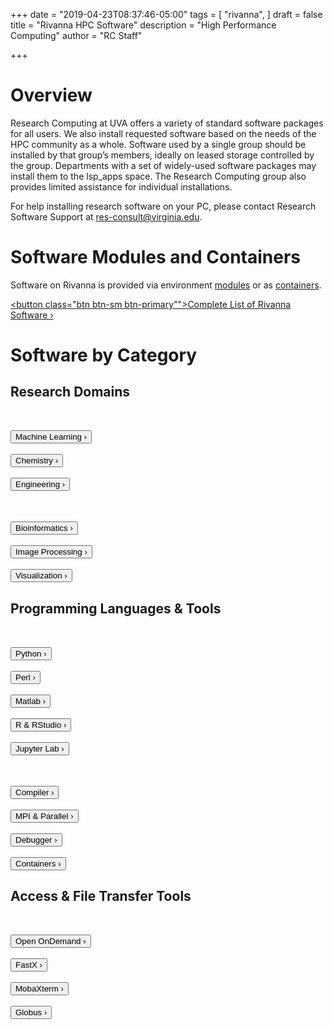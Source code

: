 +++
date = "2019-04-23T08:37:46-05:00"
tags = [
  "rivanna",
]
draft = false
title = "Rivanna HPC Software"
description = "High Performance Computing"
author = "RC Staff"

+++

# Overview
Research Computing at UVA offers a variety of standard software packages for all users. We also install requested software based on the needs of the HPC community as a whole. Software used by a single group should be installed by that group’s members, ideally on leased storage controlled by the group. Departments with a set of widely-used software packages may install them to the lsp_apps space. The Research Computing group also provides limited assistance for individual installations.

For help installing research software on your PC, please contact Research Software Support at <a href="mailto:res-consult@virginia.edu">res-consult@virginia.edu</a>.

# Software Modules and Containers

Software on Rivanna is provided via environment [modules](/resource/rivanna/software/modules) or as [containers](/resource/rivanna/software/containers).

<a href="/resource/rivanna/software/complete-list/"><button class="btn btn-sm btn-primary"">Complete List of Rivanna Software &rsaquo;</button></a>

# Software by Category

## Research Domains
<div class="card-group" style="margin-top:2rem;">

  <div class="card">
    <div style="text-align:center;"><i class="fa fa-microchip fa-4x" aria-hidden="true" style="padding-top:10px;padding-bottom:10px;"></i></div>
    <div class="card-block">
      <br clear=all />
      <div class="contact-button">
        <a href="/resource/rivanna/software/machine-learning"><button class="btn btn-sm btn-primary"">Machine Learning &rsaquo;</button></a>
      </div>
    </div>
  </div>
  <div class="card">
    <div style="text-align:center;"><i class="fa fa-microchip fa-4x" aria-hidden="true" style="padding-top:10px;padding-bottom:10px;"></i></div>
    <div class="card-block">
      <br clear=all />
      <div class="contact-button">
        <a href="/resource/rivanna/software/chemistry"><button class="btn btn-sm btn-primary"">Chemistry &rsaquo;</button></a>
      </div>
    </div>
  </div>
  <div class="card">
    <div style="text-align:center;"><i class="fa fa-microchip fa-4x" aria-hidden="true" style="padding-top:10px;padding-bottom:10px;"></i></div>
    <div class="card-block">
      <br clear=all />
      <div class="contact-button">
        <a href="/userinfo/rivanna/"><button class="btn btn-sm btn-primary"">Engineering &rsaquo;</button></a>
      </div>
    </div>
  </div>
</div>

<div class="card-group" style="margin-top:2rem;">

  <div class="card">
    <div style="text-align:center;"><i class="fa fa-microchip fa-4x" aria-hidden="true" style="padding-top:10px;padding-bottom:10px;"></i></div>
    <div class="card-block">
      <br clear=all />
      <div class="contact-button">
        <a href="/resource/rivanna/software/bioinformatics"><button class="btn btn-sm btn-primary"">Bioinformatics &rsaquo;</button></a>
      </div>
    </div>
  </div>
  <div class="card">
    <div style="text-align:center;"><i class="fa fa-microchip fa-4x" aria-hidden="true" style="padding-top:10px;padding-bottom:10px;"></i></div>
    <div class="card-block">
      <br clear=all />
      <div class="contact-button">
        <a href="/userinfo/rivanna/"><button class="btn btn-sm btn-primary"">Image Processing &rsaquo;</button></a>
      </div>
    </div>
  </div>

  <div class="card">
    <div style="text-align:center;"><i class="fa fa-microchip fa-4x" aria-hidden="true" style="padding-top:10px;padding-bottom:10px;"></i></div>
    <div class="card-block">
      <br clear=all />
      <div class="contact-button">
        <a href="/userinfo/rivanna/"><button class="btn btn-sm btn-primary"">Visualization &rsaquo;</button></a>
      </div>
    </div>
  </div>

</div>

## Programming Languages & Tools

<div class="card-group" style="margin-top:2rem;">

  <div class="card">
    <div style="text-align:center;"><i class="fa fa-microchip fa-4x" aria-hidden="true" style="padding-top:10px;padding-bottom:10px;"></i></div>
    <div class="card-block">
      <br clear=all />
      <div class="contact-button">
        <a href="/userinfo/rivanna/"><button class="btn btn-sm btn-primary"">Python &rsaquo;</button></a>
      </div>
    </div>
  </div>

  <div class="card">
    <div style="text-align:center;"><i class="fa fa-microchip fa-4x" aria-hidden="true" style="padding-top:10px;padding-bottom:10px;"></i></div>
    <div class="card-block">
      <br clear=all />
      <div class="contact-button">
        <a href="/userinfo/rivanna/"><button class="btn btn-sm btn-primary"">Perl &rsaquo;</button></a>
      </div>
    </div>
  </div>

  <div class="card">
    <div style="text-align:center;"><i class="fa fa-microchip fa-4x" aria-hidden="true" style="padding-top:10px;padding-bottom:10px;"></i></div>
    <div class="card-block">
      <br clear=all />
      <div class="contact-button">
        <a href="/userinfo/rivanna/"><button class="btn btn-sm btn-primary"">Matlab &rsaquo;</button></a>
      </div>
    </div>
  </div>

  <div class="card">
    <div style="text-align:center;"><i class="fa fa-microchip fa-4x" aria-hidden="true" style="padding-top:10px;padding-bottom:10px;"></i></div>
    <div class="card-block">
      <br clear=all />
      <div class="contact-button">
        <a href="/userinfo/rivanna/"><button class="btn btn-sm btn-primary"">R & RStudio &rsaquo;</button></a>
      </div>
    </div>
  </div>

  <div class="card">
    <div style="text-align:center;"><i class="fa fa-microchip fa-4x" aria-hidden="true" style="padding-top:10px;padding-bottom:10px;"></i></div>
    <div class="card-block">
      <br clear=all />
      <div class="contact-button">
        <a href="/userinfo/rivanna/"><button class="btn btn-sm btn-primary"">Jupyter Lab &rsaquo;</button></a>
      </div>
    </div>
  </div>

</div>

<div class="card-group" style="margin-top:2rem;">

  <div class="card">
    <div style="text-align:center;"><i class="fa fa-microchip fa-4x" aria-hidden="true" style="padding-top:10px;padding-bottom:10px;"></i></div>
    <div class="card-block">
      <br clear=all />
      <div class="contact-button">
        <a href="/resource/rivanna/software/compilers"><button class="btn btn-sm btn-primary"">Compiler &rsaquo;</button></a>
      </div>
    </div>
  </div>

  <div class="card">
    <div style="text-align:center;"><i class="fa fa-microchip fa-4x" aria-hidden="true" style="padding-top:10px;padding-bottom:10px;"></i></div>
    <div class="card-block">
      <br clear=all />
      <div class="contact-button">
        <a href="/resource/rivanna/software/mpi"><button class="btn btn-sm btn-primary"">MPI & Parallel &rsaquo;</button></a>
      </div>
    </div>
  </div>

  <div class="card">
    <div style="text-align:center;"><i class="fa fa-microchip fa-4x" aria-hidden="true" style="padding-top:10px;padding-bottom:10px;"></i></div>
    <div class="card-block">
      <br clear=all />
      <div class="contact-button">
        <a href="/userinfo/rivanna/"><button class="btn btn-sm btn-primary"">Debugger &rsaquo;</button></a>
      </div>
    </div>
  </div>

  <div class="card">
    <div style="text-align:center;"><i class="fa fa-microchip fa-4x" aria-hidden="true" style="padding-top:10px;padding-bottom:10px;"></i></div>
    <div class="card-block">
      <br clear=all />
      <div class="contact-button">
        <a href="/resource/rivanna/software/containers"><button class="btn btn-sm btn-primary"">Containers &rsaquo;</button></a>
      </div>
    </div>
  </div>

</div>

## Access & File Transfer Tools
<div class="card-group" style="margin-top:2rem;">

  <div class="card">
    <div style="text-align:center;"><i class="fa fa-microchip fa-4x" aria-hidden="true" style="padding-top:10px;padding-bottom:10px;"></i></div>
    <div class="card-block">
      <br clear=all />
      <div class="contact-button">
        <a href="/userinfo/rivanna/"><button class="btn btn-sm btn-primary"">Open OnDemand &rsaquo;</button></a>
      </div>
    </div>
  </div>

  <div class="card">
    <div style="text-align:center;"><i class="fa fa-microchip fa-4x" aria-hidden="true" style="padding-top:10px;padding-bottom:10px;"></i></div>
    <div class="card-block">
      <br clear=all />
      <div class="contact-button">
        <a href="/userinfo/rivanna/"><button class="btn btn-sm btn-primary"">FastX &rsaquo;</button></a>
      </div>
    </div>
  </div>

  <div class="card">
    <div style="text-align:center;"><i class="fa fa-microchip fa-4x" aria-hidden="true" style="padding-top:10px;padding-bottom:10px;"></i></div>
    <div class="card-block">
      <br clear=all />
      <div class="contact-button">
        <a href="/userinfo/rivanna/"><button class="btn btn-sm btn-primary"">MobaXterm &rsaquo;</button></a>
      </div>
    </div>
  </div>

  <div class="card">
    <div style="text-align:center;"><i class="fa fa-microchip fa-4x" aria-hidden="true" style="padding-top:10px;padding-bottom:10px;"></i></div>
    <div class="card-block">
      <br clear=all />
      <div class="contact-button">
        <a href="/userinfo/rivanna/"><button class="btn btn-sm btn-primary"">Globus &rsaquo;</button></a>
      </div>
    </div>
  </div>

</div>

